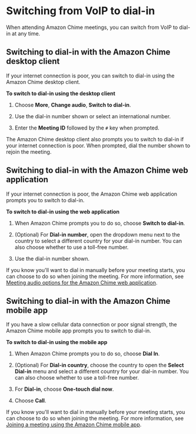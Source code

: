 # Switching from VoIP to dial\-in<a name="dial-switch"></a>

When attending Amazon Chime meetings, you can switch from VoIP to dial\-in at any time\.

## Switching to dial\-in with the Amazon Chime desktop client<a name="dial-in-desktop"></a>

If your internet connection is poor, you can switch to dial\-in using the Amazon Chime desktop client\.

**To switch to dial\-in using the desktop client**

1. Choose **More**, **Change audio**, **Switch to dial\-in**\.

1. Use the dial\-in number shown or select an international number\.

1. Enter the **Meeting ID** followed by the `#` key when prompted\.

The Amazon Chime desktop client also prompts you to switch to dial\-in if your internet connection is poor\. When prompted, dial the number shown to rejoin the meeting\.

## Switching to dial\-in with the Amazon Chime web application<a name="dial-in-web-app"></a>

If your internet connection is poor, the Amazon Chime web application prompts you to switch to dial\-in\.

**To switch to dial\-in using the web application**

1. When Amazon Chime prompts you to do so, choose **Switch to dial\-in**\.

1. \(Optional\) For **Dial\-in number**, open the dropdown menu next to the country to select a different country for your dial\-in number\. You can also choose whether to use a toll\-free number\.

1. Use the dial\-in number shown\.

If you know you'll want to dial in manually before your meeting starts, you can choose to do so when joining the meeting\. For more information, see [Meeting audio options for the Amazon Chime web application](chime-web-app.md#web-app-audio)\.

## Switching to dial\-in with the Amazon Chime mobile app<a name="dial-in-mobile-app"></a>

If you have a slow cellular data connection or poor signal strength, the Amazon Chime mobile app prompts you to switch to dial\-in\.

**To switch to dial\-in using the mobile app**

1. When Amazon Chime prompts you to do so, choose **Dial In**\.

1. \(Optional\) For **Dial\-in country**, choose the country to open the **Select Dial\-in** menu and select a different country for your dial\-in number\. You can also choose whether to use a toll\-free number\.

1. For **Dial\-in**, choose **One\-touch dial now**\.

1. Choose **Call**\.

If you know you'll want to dial in manually before your meeting starts, you can choose to do so when joining the meeting\. For more information, see [Joining a meeting using the Amazon Chime mobile app](chime-join-meeting-mobile-app.md)\.